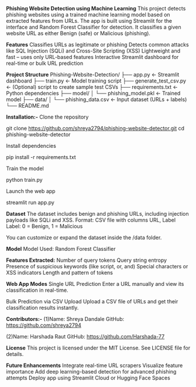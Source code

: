 **Phishing Website Detection using Machine Learning**
This project detects phishing websites using a trained machine learning model based on extracted features from URLs. The app is built using Streamlit for the interface and Random Forest Classifier for detection. It classifies a given website URL as either Benign (safe) or Malicious (phishing).

**Features**
Classifies URLs as legitimate or phishing
Detects common attacks like SQL Injection (SQLi) and Cross-Site Scripting (XSS)
Lightweight and fast – uses only URL-based features
Interactive Streamlit dashboard for real-time or bulk URL prediction

**Project Structure**
Phishing-Website-Detection/
├── app.py ← Streamlit dashboard
├── train.py ← Model training script
├── generate_test_csv.py ← (Optional) script to create sample test CSVs
├── requirements.txt ← Python dependencies
├── model/
│ └── phishing_model.pkl ← Trained model
├── data/
│ └── phishing_data.csv ← Input dataset (URLs + labels)
└── README.md

**Installation:-**
Clone the repository

git clone  https://github.com/shreya2794/phishing-website-detector.git
cd phishing-website-detector

Install dependencies

pip install -r requirements.txt

Train the model

python train.py

Launch the web app

streamlit run app.py

**Dataset**
The dataset includes benign and phishing URLs, including injection payloads like SQLi and XSS.
Format: CSV file with columns URL, Label
Label: 0 = Benign, 1 = Malicious

You can customize or expand the dataset inside the /data folder.

**Model**
Model Used: Random Forest Classifier

**Features Extracted:**
Number of query tokens
Query string entropy
Presence of suspicious keywords (like script, or, and)
Special characters or XSS indicators
Length and pattern of tokens

**Web App Modes**
Single URL Prediction
Enter a URL manually and view its classification in real-time.

Bulk Prediction via CSV Upload
Upload a CSV file of URLs and get their classification results instantly.

**Contributors:-**
(1)Name: Shreya Dandale
GitHub: https://github.com/shreya2794

(2)Name: Harshada Raut
GitHub: https://github.com/Harshada-77



**License**
This project is licensed under the MIT License. See LICENSE file for details.

**Future Enhancements**
Integrate real-time URL scrapers
Visualize feature importance
Add deep learning-based detection for advanced phishing attempts
Deploy app using Streamlit Cloud or Hugging Face Spaces
